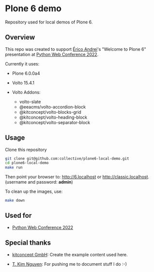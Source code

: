 # Plone 6 demo

Repository used for local demos of Plone 6.

## Overview

This repo was created to support [Érico Andrei](https://github.com/ericof)'s "Welcome to Plone 6" presentation at [Python Web Conference 2022](https://2022.pythonwebconf.com/presentations/welcome-to-plone-6).

Currently it uses:

* Plone 6.0.0a4
* Volto 15.4.1
* Volto Addons:

    * volto-slate
    * @eeacms/volto-accordion-block
    * @kitconcept/volto-blocks-grid
    * @kitconcept/volto-heading-block
    * @kitconcept/volto-separator-block


## Usage

Clone this repository

```bash
git clone git@github.com:collective/plone6-local-demo.git
cd plone6-local-demo
make run
```

Then point your browser to: http://6.localhost or http://classic.localhost. (username and password: **admin**)

To clean up the images, use:


```bash
make down
```

## Used for

* [Python Web Conference 2022](https://2022.pythonwebconf.com/presentations/welcome-to-plone-6)


## Special thanks

* [kitconcept GmbH](https://kitconcept.com): Create the example content used here.

* [T. Kim Nguyen](https://github.com/tkimnguyen): For pushing me to document stuff I do :-)
